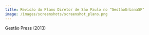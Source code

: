 ```yaml
---
title: Revisão do Plano Diretor de São Paulo no "GestãoUrbanaSP"
image: /images/screenshots/screenshot_plano.png
---
```


Gestão Press (2013)
